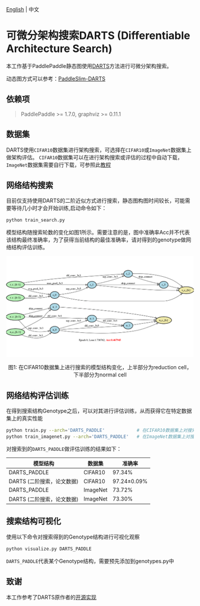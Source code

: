 [English](README_EN.md) | 中文

# 可微分架构搜索DARTS (Differentiable Architecture Search)


本工作基于PaddlePaddle静态图使用[DARTS](https://arxiv.org/abs/1806.09055)方法进行可微分架构搜索。 



动态图方式可以参考：[PaddleSlim-DARTS](https://github.com/PaddlePaddle/PaddleSlim/tree/develop/demo/darts)

## 依赖项

> PaddlePaddle >= 1.7.0, graphviz >= 0.11.1

## 数据集

DARTS使用`CIFAR10`数据集进行架构搜索，可选择在`CIFAR10`或`ImageNet`数据集上做架构评估。
`CIFAR10`数据集可以在进行架构搜索或评估的过程中自动下载，`ImageNet`数据集需要自行下载，可参照此[教程](https://github.com/PaddlePaddle/models/tree/develop/PaddleCV/image_classification#%E6%95%B0%E6%8D%AE%E5%87%86%E5%A4%87)


## 网络结构搜索

目前仅支持使用DARTS的二阶近似方式进行搜索，静态图构图时间较长，可能需要等待几小时才会开始训练,启动命令如下：
``` bash
python train_search.py
```

模型结构随搜索轮数的变化如图1所示。需要注意的是，图中准确率Acc并不代表该结构最终准确率，为了获得当前结构的最佳准确率，请对得到的genotype做网络结构评估训练。

![networks](images/networks.gif)

<p align="center">
图1: 在CIFAR10数据集上进行搜索的模型结构变化，上半部分为reduction cell，下半部分为normal cell
</p>


## 网络结构评估训练

在得到搜索结构Genotype之后，可以对其进行评估训练，从而获得它在特定数据集上的真实性能

```bash
python train.py --arch='DARTS_PADDLE'            # 在CIFAR10数据集上对搜索到的结构评估训练
python train_imagenet.py --arch='DARTS_PADDLE'   # 在ImageNet数据集上对搜索得到的结构评估训练
```

对搜索到的`DARTS_PADDLE`做评估训练的结果如下：

| 模型结构                    | 数据集   | 准确率          |
| --------------------------- | -------- | --------------- |
| DARTS_PADDLE                    | CIFAR10  | 97.34%          |
| DARTS  (二阶搜索，论文数据) | CIFAR10  | 97.24$\pm$0.09% |
| DARTS_PADDLE              | ImageNet | 73.72%          |
| DARTS (二阶搜索，论文数据)  | ImageNet | 73.30%          |


## 搜索结构可视化

使用以下命令对搜索得到的Genotype结构进行可视化观察

```python
python visualize.py DARTS_PADDLE
```

`DARTS_PADDLE`代表某个Genotype结构，需要预先添加到genotypes.py中

## 致谢
本工作参考了DARTS原作者的[开源实现](https://github.com/quark0/darts)
